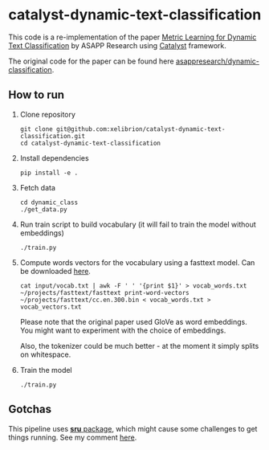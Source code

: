 
# catalyst-dynamic-text-classification

This code is a re-implementation of the paper [Metric Learning for Dynamic Text Classification](https://arxiv.org/abs/1911.01026) by ASAPP Research using [Catalyst](https://github.com/catalyst-team/catalyst) framework.

The original code for the paper can be found here [asappresearch/dynamic-classification](https://github.com/asappresearch/dynamic-classification).


## How to run

1.  Clone repository

		git clone git@github.com:xelibrion/catalyst-dynamic-text-classification.git
        cd catalyst-dynamic-text-classification

2.  Install dependencies

    	pip install -e .

3.  Fetch data

		cd dynamic_class
		./get_data.py

4.  Run train script to build vocabulary (it will fail to train the model without embeddings)

	    ./train.py

5.  Compute words vectors for the vocabulary using a fasttext model. Can be downloaded [here](https://fasttext.cc/docs/en/crawl-vectors.html).

		cat input/vocab.txt | awk -F ' ' '{print $1}' > vocab_words.txt
		~/projects/fasttext/fasttext print-word-vectors  ~/projects/fasttext/cc.en.300.bin < vocab_words.txt > vocab_vectors.txt

	Please note that the original paper used GloVe as word embeddings. You might want to experiment with the choice of embeddings.

	Also, the tokenizer could be much better - at the moment it simply splits on whitespace.


6.  Train the model

    	./train.py

## Gotchas

This pipeline uses [**sru** package](https://github.com/asappresearch/sru/issues/109#issuecomment-649413371), which might cause some challenges to get things running. See my comment [here](https://github.com/asappresearch/sru/issues/109#issuecomment-649413371).
